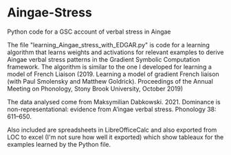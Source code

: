 # Aingae-Stress
Python code for a GSC account of verbal stress in Aingae

The file "learning_Aingae_stress_with_EDGAR.py" is code for a learning algorithm that learns weights and activations for relevant examples to derive Aingae verbal stress patterns in the Gradient Symbolic Computation framework. The algorithm is similar to the one I developed for learning a model of French Liaison (2019. Learning a model of gradient French liaison (with Paul Smolensky and Matthew Goldrick). Proceedings of the Annual Meeting on Phonology, Stony Brook University, October 2019)

The data analysed come from Maksymilian Dabkowski. 2021. Dominance is non-representational: evidence from A’ingae verbal stress. Phonology 38: 611–650.

Also included are spreadsheets in LibreOfficeCalc and also exported from LOC to excel (I'm not sure how well it exported) which show tableaux for the examples learned by the Python file.
